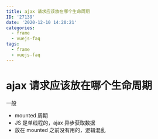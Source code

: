 ```yaml
---
title: ajax 请求应该放在哪个生命周期
ID: '27139'
date: '2020-12-10 14:20:21'
categories:
  - frame
  - vuejs-faq
tags:
  - frame
  - vuejs-faq
---
```


# ajax 请求应该放在哪个生命周期

一般

- mounted 周期
- JS 是单线程的，ajax 异步获取数据
- 放在 mounted 之前没有用的，逻辑混乱
 
 
 
 
 
 
 
 
 
 
 
 
 
 
 
 
 
 
 
 
 
 
 
